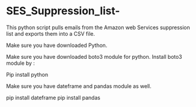 # SES_Suppression_list-
This python script pulls emails from the Amazon web Services suppression list and exports them into a CSV file.

Make sure you have downloaded Python.

Make sure you have downloaded boto3 module for python. Install boto3 module by :

Pip install python 


Make sure you have dateframe and pandas module as well.

pip install dateframe
pip install pandas
